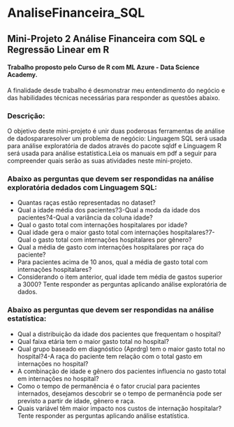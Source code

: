 # AnaliseFinanceira_SQL
## Mini-Projeto 2 Análise Financeira com SQL e Regressão Linear em R

#### Trabalho proposto pelo Curso de R com ML Azure - Data Science Academy.
A finalidade desde trabalho é desmonstrar meu entendimento do negócio e das habilidades técnicas necessárias para responder as questões abaixo.
### Descrição:
O objetivo deste mini-projeto é unir duas poderosas ferramentas de análise de dadospararesolver um problema de negócio: Linguagem SQL será usada para análise exploratória de dados através do pacote sqldf e Linguagem R será usada para análise estatística.Leia os manuais em pdf a seguir para compreender quais serão as suas atividades neste mini-projeto.  
### Abaixo as perguntas que devem ser respondidas na análise exploratória dedados com Linguagem SQL:
- Quantas raças estão representadas no dataset?
- Qual a idade média dos pacientes?3-Qual a moda da idade dos pacientes?4-Qual a variância da coluna idade?
- Qual o gasto total com internações hospitalares por idade?
- Qual idade gera o maior gasto total com internações hospitalares?7-Qual o gasto total com internações hospitalares por gênero?
- Qual a média de gasto com internações hospitalares por raça do paciente?
- Para  pacientes  acima  de  10  anos,  qual  a  média  de  gasto  total  com  internações hospitalares?
- Considerando o item anterior, qual idade tem média de gastos superior a 3000?
Tente responder as perguntas aplicando análise exploratória de dados.  
### Abaixo as perguntas que devem ser respondidas na análise estatística:
- Qual a distribuição da idade dos pacientes que frequentam o hospital?
- Qual faixa etária tem o maior gasto total no hospital?
- Qual grupo baseado em diagnóstico (Aprdrg) tem o maior gasto total no hospital?4-A raça do paciente tem relação com o total gasto em internações no hospital?
- A combinação de idade e gênero dos pacientes influencia no gasto total em internações no hospital?
- Como o tempo de permanência é o fator crucial para pacientes internados, desejamos descobrir se o tempo de permanência pode ser previsto a partir de idade, gênero e raça.
- Quais variável têm maior impacto nos custos de internação hospitalar?Tente  responder  as  perguntas  aplicando  análise  estatística.
